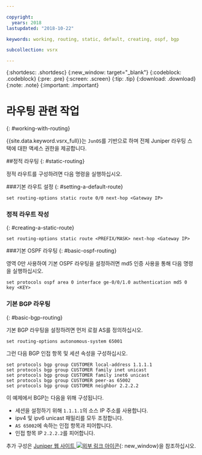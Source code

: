```yaml
---

copyright:
  years: 2018
lastupdated: "2018-10-22"

keywords: working, routing, static, default, creating, ospf, bgp

subcollection: vsrx

---
```


{:shortdesc: .shortdesc}
{:new_window: target="_blank"}
{:codeblock: .codeblock}
{:pre: .pre}
{:screen: .screen}
{:tip: .tip}
{:download: .download}
{:note: .note}
{:important: .important}

# 라우팅 관련 작업
{: #working-with-routing}

{{site.data.keyword.vsrx_full}}는 `JunOS`를 기반으로 하며 전체 Juniper 라우팅 스택에 대한 액세스 권한을 제공합니다.

##정적 라우팅
{: #static-routing}

정적 라우트를 구성하려면 다음 명령을 실행하십시오.

###기본 라우트 설정
{: #setting-a-default-route}

```
set routing-options static route 0/0 next-hop <Gateway IP>
```

### 정적 라우트 작성
{: #creating-a-static-route}
```
set routing-options static route <PREFIX/MASK> next-hop <Gateway IP>
```  

###기본 OSPF 라우팅
{: #basic-ospf-routing}

영역 0만 사용하여 기본 OSPF 라우팅을 설정하려면 md5 인증 사용을 통해 다음 명령을 실행하십시오.

```
set protocols ospf area 0 interface ge-0/0/1.0 authentication md5 0 key <KEY>
```

### 기본 BGP 라우팅
{: #basic-bgp-routing}

기본 BGP 라우팅을 설정하려면 먼저 로컬 AS를 정의하십시오.

```
set routing-options autonomous-system 65001
```

그런 다음 BGP 인접 항목 및 세션 속성을 구성하십시오.

```
set protocols bgp group CUSTOMER local-address 1.1.1.1
set protocols bgp group CUSTOMER family inet unicast
set protocols bgp group CUSTOMER family inet6 unicast
set protocols bgp group CUSTOMER peer-as 65002
set protocols bgp group CUSTOMER neighbor 2.2.2.2
```

이 예제에서 BGP는 다음을 위해 구성됩니다.

* 세션을 설정하기 위해 `1.1.1.1`의 소스 IP 주소를 사용합니다.
* ipv4 및 ipv6 unicast 패밀리를 모두 조정합니다.
* `AS 65002`에 속하는 인접 항목과 피어합니다.
* 인접 항목 IP `2.2.2.2`를 피어합니다.

추가 구성은 [Juniper 웹 사이트 ![외부 링크 아이콘](../../icons/launch-glyph.svg "외부 링크 아이콘")](https://www.juniper.net/documentation/en_US/junos11.4/information-products/topic-collections/config-guide-routing/config-guide-routing.pdf){: new_window}을 참조하십시오.
